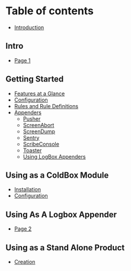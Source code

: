 # Table of contents<!-- cfscribe-docs-1 -->

* [Introduction](README.md)<!-- cfscribe-docs-2 -->

## Intro<!-- cfscribe-docs-3 -->

* [Page 1](intro/page-1.md)<!-- cfscribe-docs-4 -->

## Getting Started<!-- cfscribe-docs-5 -->

* [Features at a Glance](getting-started/features-at-a-glance.md)<!-- cfscribe-docs-6 -->
* [Configuration](getting-started/configuration.md)<!-- cfscribe-docs-7 -->
* [Rules and Rule Definitions](getting-started/rules-and-rule-definitions.md)<!-- cfscribe-docs-8 -->
* [Appenders](getting-started/appenders/README.md)<!-- cfscribe-docs-9 -->
  * [Pusher](getting-started/appenders/pusher.md)<!-- cfscribe-docs-10 -->
  * [ScreenAbort](getting-started/appenders/screenabort.md)<!-- cfscribe-docs-11 -->
  * [ScreenDump](getting-started/appenders/screendump.md)<!-- cfscribe-docs-12 -->
  * [Sentry](getting-started/appenders/sentry.md)<!-- cfscribe-docs-13 -->
  * [ScribeConsole](getting-started/appenders/scribeconsole.md)<!-- cfscribe-docs-14 -->
  * [Toaster](getting-started/appenders/toaster.md)<!-- cfscribe-docs-15 -->
  * [Using LogBox Appenders](getting-started/appenders/using-logbox-appenders.md)<!-- cfscribe-docs-16 -->

## Using as a ColdBox Module<!-- cfscribe-docs-17 -->

* [Installation](using-as-a-coldbox-module/page-4.md)<!-- cfscribe-docs-18 -->
* [Configuration](using-as-a-coldbox-module/configuration.md)<!-- cfscribe-docs-19 -->

## Using As A Logbox Appender<!-- cfscribe-docs-20 -->

* [Page 2](using-as-a-logbox-appender/page-2.md)<!-- cfscribe-docs-21 -->

## Using as a Stand Alone Product<!-- cfscribe-docs-22 -->

* [Creation](using-as-a-stand-alone-product/creation.md)<!-- cfscribe-docs-23 -->
